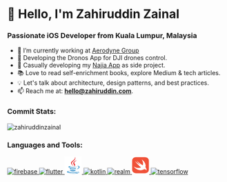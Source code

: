 <h1>👋 Hello, I'm Zahiruddin Zainal</h1>
<h3>Passionate iOS Developer from Kuala Lumpur, Malaysia</h3>

- 🔭 I’m currently working at [Aerodyne Group](https://aerodyne.group/)
- 🚁 Developing the Dronos App for DJI drones control.
- 💼 Casually developing my [Najia App](https://apps.apple.com/th/app/najia-app/id6466347137) as side project.
- 📚 Love to read self-enrichment books, explore Medium & tech articles.
- 💡 Let's talk about architecture, design patterns, and best practices.
- 📫 Reach me at: **[hello@zahiruddin.com](mailto:hello@zahiruddin.com)**.

<h3 align="left">Commit Stats:</h3>
<!-- [![zahiruddinzainal's GitHub | Stats](https://stats.quine.sh/zahiruddinzainal/github?theme=dark)](https://quine.sh?utm_source=widgets&utm_campaign=zahiruddinzainal)
 -->
<p><img align="center" src="https://github-readme-streak-stats.herokuapp.com/?user=zahiruddinzainal&theme=tokyonight" alt="zahiruddinzainal" /></p>

<h3 align="left">Languages and Tools:</h3>
<p align="left"> <a href="https://firebase.google.com/" target="_blank" rel="noreferrer"> <img src="https://www.vectorlogo.zone/logos/firebase/firebase-icon.svg" alt="firebase" width="40" height="40"/> </a> <a href="https://flutter.dev" target="_blank" rel="noreferrer"> <img src="https://www.vectorlogo.zone/logos/flutterio/flutterio-icon.svg" alt="flutter" width="40" height="40"/> </a> <a href="https://www.java.com" target="_blank" rel="noreferrer"> <img src="https://raw.githubusercontent.com/devicons/devicon/master/icons/java/java-original.svg" alt="java" width="40" height="40"/> </a> <a href="https://kotlinlang.org" target="_blank" rel="noreferrer"> <img src="https://www.vectorlogo.zone/logos/kotlinlang/kotlinlang-icon.svg" alt="kotlin" width="40" height="40"/> </a> <a href="https://realm.io/" target="_blank" rel="noreferrer"> <img src="https://raw.githubusercontent.com/bestofjs/bestofjs-webui/8665e8c267a0215f3159df28b33c365198101df5/public/logos/realm.svg" alt="realm" width="40" height="40"/> </a> <a href="https://developer.apple.com/swift/" target="_blank" rel="noreferrer"> <img src="https://raw.githubusercontent.com/devicons/devicon/master/icons/swift/swift-original.svg" alt="swift" width="40" height="40"/> </a> <a href="https://www.tensorflow.org" target="_blank" rel="noreferrer"> <img src="https://www.vectorlogo.zone/logos/tensorflow/tensorflow-icon.svg" alt="tensorflow" width="40" height="40"/> </a> </p>
